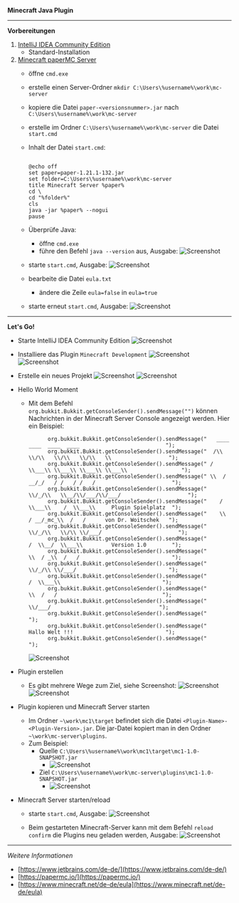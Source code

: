 **Minecraft Java Plugin**

---

**Vorbereitungen**

1. [IntelliJ IDEA Community Edition](https://www.jetbrains.com/de-de/idea/download/)
   - Standard-Installation
2. [Minecraft paperMC Server](https://papermc.io/downloads/all)
   - öffne `cmd.exe`
   - erstelle einen Server-Ordner `mkdir C:\Users\%username%\work\mc-server`
   - kopiere die Datei `paper-<versionsnummer>.jar` nach `C:\Users\%username%\work\mc-server`
   - erstelle im Ordner `C:\Users\%username%\work\mc-server` die Datei `start.cmd`
   - Inhalt der Datei `start.cmd`:
     ```
     
     @echo off
     set paper=paper-1.21.1-132.jar
     set folder=C:\Users\%username%\work\mc-server
     title Minecraft Server %paper%
     cd \
     cd "%folder%"
     cls
     java -jar %paper% --nogui
     pause
     
     ```
   - Überprüfe Java:
     - öffne `cmd.exe`
	 - führe den Befehl `java --version` aus, Ausgabe:
     ![Screenshot](https://github.com/dr-woitschek/minecraft/blob/main/JavaEdition/Plugins/mc1/Bilder/cmd_java_version.jpg)

   - starte `start.cmd`, Ausgabe:
     ![Screenshot](https://github.com/dr-woitschek/minecraft/blob/main/JavaEdition/Plugins/mc1/Bilder/ausgabe_start_cmd1.jpg)

   - bearbeite die Datei `eula.txt`
     - ändere die Zeile `eula=false` in `eula=true`

   - starte erneut `start.cmd`, Ausgabe:
     ![Screenshot](https://github.com/dr-woitschek/minecraft/blob/main/JavaEdition/Plugins/mc1/Bilder/ausgabe_start_cmd2.jpg)

---

**Let's Go!**

- Starte IntelliJ IDEA Community Edition
  ![Screenshot](https://github.com/dr-woitschek/minecraft/blob/main/JavaEdition/Plugins/mc1/Bilder/IntelliJ_IDEA_01.jpg)

- Installiere das Plugin `Minecraft Development`
  ![Screenshot](https://github.com/dr-woitschek/minecraft/blob/main/JavaEdition/Plugins/mc1/Bilder/IntelliJ_IDEA_02.jpg)
  ![Screenshot](https://github.com/dr-woitschek/minecraft/blob/main/JavaEdition/Plugins/mc1/Bilder/IntelliJ_IDEA_03.jpg)

- Erstelle ein neues Projekt
  ![Screenshot](https://github.com/dr-woitschek/minecraft/blob/main/JavaEdition/Plugins/mc1/Bilder/IntelliJ_IDEA_04.jpg)
  ![Screenshot](https://github.com/dr-woitschek/minecraft/blob/main/JavaEdition/Plugins/mc1/Bilder/IntelliJ_IDEA_05.jpg)

- Hello World Moment
  - Mit dem Befehl `org.bukkit.Bukkit.getConsoleSender().sendMessage("")` können Nachrichten in der Minecraft Server Console angezeigt werden.
    Hier ein Beispiel:
    ```
          org.bukkit.Bukkit.getConsoleSender().sendMessage("   ____  ____  ____  ____                           ");
          org.bukkit.Bukkit.getConsoleSender().sendMessage("  /\\   \\/\\   \\/\\   \\/\\   \\                  ");
          org.bukkit.Bukkit.getConsoleSender().sendMessage(" /  \\___\\ \\___\\ \\___\\ \\___\\                 ");
          org.bukkit.Bukkit.getConsoleSender().sendMessage(" \\  / __/_/   / /   / /   /                        ");
          org.bukkit.Bukkit.getConsoleSender().sendMessage("  \\/_/\\   \\__/\\/___/\\/___/                     ");
          org.bukkit.Bukkit.getConsoleSender().sendMessage("    /  \\___\\    /  \\___\\     Plugin Spielplatz  ");
          org.bukkit.Bukkit.getConsoleSender().sendMessage("    \\  / __/_mc_\\  /   /      von Dr. Woitschek   ");
          org.bukkit.Bukkit.getConsoleSender().sendMessage("     \\/_/\\   \\/\\ \\/___/                        ");
          org.bukkit.Bukkit.getConsoleSender().sendMessage("       /  \\__/  \\___\\         Version 1.0        ");
          org.bukkit.Bukkit.getConsoleSender().sendMessage("       \\  / _\\  /   /                             ");
          org.bukkit.Bukkit.getConsoleSender().sendMessage("        \\/_/\\ \\/___/                             ");
          org.bukkit.Bukkit.getConsoleSender().sendMessage("          /  \\___\\                                ");
          org.bukkit.Bukkit.getConsoleSender().sendMessage("          \\  /   /                                 ");
          org.bukkit.Bukkit.getConsoleSender().sendMessage("           \\/___/                                  ");
          org.bukkit.Bukkit.getConsoleSender().sendMessage("                                                    ");
          org.bukkit.Bukkit.getConsoleSender().sendMessage("         Hallo Welt !!!                             ");
          org.bukkit.Bukkit.getConsoleSender().sendMessage("                                                    ");
    
    ```
    ![Screenshot](https://github.com/dr-woitschek/minecraft/blob/main/JavaEdition/Plugins/mc1/Bilder/IntelliJ_IDEA_06.jpg)

 - Plugin erstellen
   - Es gibt mehrere Wege zum Ziel, siehe Screenshot:
     ![Screenshot](https://github.com/dr-woitschek/minecraft/blob/main/JavaEdition/Plugins/mc1/Bilder/IntelliJ_IDEA_07.jpg)
     ![Screenshot](https://github.com/dr-woitschek/minecraft/blob/main/JavaEdition/Plugins/mc1/Bilder/IntelliJ_IDEA_08.jpg)

 - Plugin kopieren und Minecraft Server starten
   - Im Ordner `~\work\mc1\target` befindet sich die Datei `<Plugin-Name>-<Plugin-Version>.jar`. Die jar-Datei kopiert man in den Ordner `~\work\mc-server\plugins`.
   - Zum Beispiel:
     - Quelle `C:\Users\%username%\work\mc1\target\mc1-1.0-SNAPSHOT.jar`
	   - ![Screenshot](https://github.com/dr-woitschek/minecraft/blob/main/JavaEdition/Plugins/mc1/Bilder/explorer_01.jpg)
	 - Ziel `C:\Users\%username%\work\mc-server\plugins\mc1-1.0-SNAPSHOT.jar`
	   - ![Screenshot](https://github.com/dr-woitschek/minecraft/blob/main/JavaEdition/Plugins/mc1/Bilder/explorer_02.jpg)

 - Minecraft Server starten/reload
   - starte `start.cmd`, Ausgabe:
     ![Screenshot](https://github.com/dr-woitschek/minecraft/blob/main/JavaEdition/Plugins/mc1/Bilder/ausgabe_start_cmd3.jpg)

   - Beim gestarteten Minecraft-Server kann mit dem Befehl `reload confirm` die Plugins neu geladen werden, Ausgabe:
     ![Screenshot](https://github.com/dr-woitschek/minecraft/blob/main/JavaEdition/Plugins/mc1/Bilder/ausgabe_start_cmd4.jpg)






---

_Weitere Informationen_
- [https://www.jetbrains.com/de-de/](https://www.jetbrains.com/de-de/)
- [https://papermc.io/](https://papermc.io/)
- [https://www.minecraft.net/de-de/eula](https://www.minecraft.net/de-de/eula)
